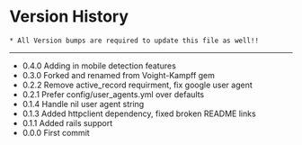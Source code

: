 Version History
====
    * All Version bumps are required to update this file as well!!
----

* 0.4.0 Adding in mobile detection features
* 0.3.0 Forked and renamed from Voight-Kampff gem
* 0.2.2 Remove active_record requirment, fix google user agent
* 0.2.1 Prefer config/user_agents.yml over defaults
* 0.1.4 Handle nil user agent string
* 0.1.3 Added httpclient dependency, fixed broken README links
* 0.1.1 Added rails support
* 0.0.0 First commit
